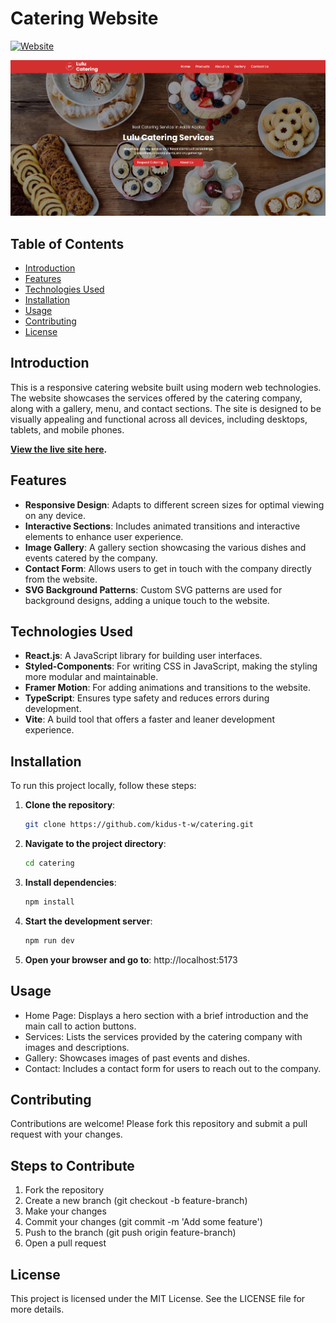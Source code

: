 # Catering Website

[![Website](https://img.shields.io/website?url=https%3A%2F%2Flulu-pi.vercel.app)](https://lulu-pi.vercel.app/)

![Catering Website](/public/assets/readme_banner.png)

## Table of Contents

- [Introduction](#introduction)
- [Features](#features)
- [Technologies Used](#technologies-used)
- [Installation](#installation)
- [Usage](#usage)
- [Contributing](#contributing)
- [License](#license)

## Introduction

This is a responsive catering website built using modern web technologies. The website showcases the services offered by the catering company, along with a gallery, menu, and contact sections. The site is designed to be visually appealing and functional across all devices, including desktops, tablets, and mobile phones.

**[View the live site here](https://lulu-pi.vercel.app/).**

## Features

- **Responsive Design**: Adapts to different screen sizes for optimal viewing on any device.
- **Interactive Sections**: Includes animated transitions and interactive elements to enhance user experience.
- **Image Gallery**: A gallery section showcasing the various dishes and events catered by the company.
- **Contact Form**: Allows users to get in touch with the company directly from the website.
- **SVG Background Patterns**: Custom SVG patterns are used for background designs, adding a unique touch to the website.

## Technologies Used

- **React.js**: A JavaScript library for building user interfaces.
- **Styled-Components**: For writing CSS in JavaScript, making the styling more modular and maintainable.
- **Framer Motion**: For adding animations and transitions to the website.
- **TypeScript**: Ensures type safety and reduces errors during development.
- **Vite**: A build tool that offers a faster and leaner development experience.

## Installation

To run this project locally, follow these steps:

1. **Clone the repository**:
   ```bash
   git clone https://github.com/kidus-t-w/catering.git
   ```
2. **Navigate to the project directory**:
   ```bash
   cd catering
   ```
3. **Install dependencies**:
   ```bash
   npm install
   ```
4. **Start the development server**:
   ```bash
   npm run dev
   ```
5. **Open your browser and go to**:
   http://localhost:5173

## Usage

- Home Page: Displays a hero section with a brief introduction and the main call to action buttons.
- Services: Lists the services provided by the catering company with images and descriptions.
- Gallery: Showcases images of past events and dishes.
- Contact: Includes a contact form for users to reach out to the company.

## Contributing

Contributions are welcome! Please fork this repository and submit a pull request with your changes.

## Steps to Contribute

1. Fork the repository
2. Create a new branch (git checkout -b feature-branch)
3. Make your changes
4. Commit your changes (git commit -m 'Add some feature')
5. Push to the branch (git push origin feature-branch)
6. Open a pull request

## License

This project is licensed under the MIT License. See the LICENSE file for more details.
